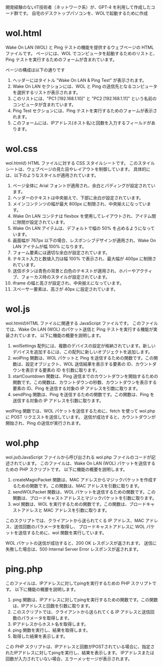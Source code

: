 開発経験のないIT技術者（ネットワーク系）が、GPT-4 を利用して作成したコード群です。
自宅のデスクトップパソコンを、WOLで起動するために作成

# wol.html
Wake On LAN (WOL) と Ping テストの機能を提供するウェブページの HTML ファイルです。
ページには、WOL でコンピュータを起動するためのリストと、Ping テストを実行するためのフォームが含まれています。

ページの構成は以下の通りです
1. ヘッダーにはタイトル "Wake On LAN & Ping Test" が表示されます。
2. Wake On LAN セクションには、WOL と Ping の送信先となるコンピュータを選択するリストが表示されます。
3. このリストには、"PC1 [192.168.1.10]" と "PC2 [192.168.1.11]" という名前のコンピュータが含まれています。
4. Ping Test セクションには、Ping テストを実行するためのフォームが表示されます。
5. このフォームには、IPアドレス(ホスト名)と回数を入力するフィールドがあります。


# wol.css
wol.htmlの HTML ファイルに対する CSS スタイルシートです。
このスタイルシートは、ウェブページの見た目やレイアウトを制御しています。
具体的には、以下のようなスタイルが適用されています。

1. ページ全体に Arial フォントが適用され、余白とパディングが設定されています。
2. ヘッダーのテキストは中央揃えで、下部に余白が設定されています。
3. メインコンテンツの幅が最大 800px に制限され、中央揃えになっています。
4. Wake On LAN コンテナは flexbox を使用してレイアウトされ、アイテム間に隙間が設定されています。
5. Wake On LAN アイテムは、デフォルトで幅の 50% を占めるようになっています。
6. 画面幅が 767px 以下の場合、レスポンシブデザインが適用され、Wake On LAN アイテムが幅 100% になります。
7. フォーム要素には適切な余白が設定されています。
8. テキスト入力と数値入力は幅 100% で表示され、最大幅が 400px に制限されています。
9. 送信ボタンは青色の背景と白色のテキストが適用され、ホバーやアクティブ、フォーカス時のスタイルが設定されています。
10. iframe の幅と高さが設定され、中央揃えになっています。
11. スペーサー要素は、高さが 40px に設定されています。


# wol.js
wol.htmlのHTML ファイルに関連する JavaScript ファイルです。
このファイルでは、Wake On LAN (WOL) のパケット送信と Ping テストを実行する機能が実装されています。
以下に機能の概要を説明します。

1. wolSettings 配列には、複数のデバイスの設定が格納されています。新しいデバイスを追加するには、この配列に新しいオブジェクトを追加します。
2. wolPing 関数は、WOL パケットと Ping を送信するための関数です。この関数は、設定オブジェクト、WOL 送信結果を表示する要素の ID、カウントダウンを表示する要素の ID を引数に取ります。
3. startCountdown 関数は、Ping 送信までのカウントダウンを開始するための関数です。この関数は、カウントダウンの秒数、カウントダウンを表示する要素の ID、Ping を送信する対象の IP アドレスを引数に取ります。
4. sendPing 関数は、Ping を送信するための関数です。この関数は、Ping を送信する対象の IP アドレスを引数に取ります。

wolPing 関数では、WOL パケットを送信するために、fetch を使って wol.php に POST リクエストを送信しています。
送信が成功すると、カウントダウンが開始され、Ping の送信が実行されます。


# wol.php
wol.jsのJavaScript ファイルから呼び出される wol.php ファイルのコードが記述されています。
このファイルは、Wake On LAN (WOL) パケットを送信するための PHP スクリプトです。
以下に機能の概要を説明します。

1. createMagicPacket 関数は、MAC アドレスからマジックパケットを作成するための関数です。この関数は、MAC アドレスを引数に取ります。
2. sendWOLPacket 関数は、WOL パケットを送信するための関数です。この関数は、ブロードキャストアドレスとマジックパケットを引数に取ります。
3. wol 関数は、WOL を実行するための関数です。この関数は、ブロードキャストアドレスと MAC アドレスを引数に取ります。

このスクリプトでは、クライアントから送られてくる IP アドレス、MAC アドレス、送信回数のパラメータを取得し、
ブロードキャストアドレスに WOL パケットを送信するために、wol 関数を実行しています。

WOL パケットの送信が成功すると、200 OK レスポンスが返されます。
送信に失敗した場合は、500 Internal Server Error レスポンスが返されます。


# ping.php
このファイルは、IPアドレスに対してpingを実行するための PHP スクリプトです。
以下に機能の概要を説明します。

1. ping 関数は、IPアドレスに対してpingを実行するための関数です。この関数は、IPアドレスと回数を引数に取ります。
2. このスクリプトでは、クライアントから送られてくる IP アドレスと送信回数のパラメータを取得します。
3. IPアドレスからホスト名を取得します。
4. ping 関数を実行し、結果を取得します。
5. 取得した結果を表示します。

この PHP スクリプトは、IPアドレスと回数がPOSTされている場合に、指定されたIPアドレスに対してpingを実行し、結果を表示します。
IPアドレスまたは回数が入力されていない場合、エラーメッセージが表示されます。
